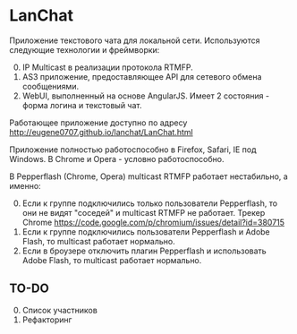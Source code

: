 LanChat
=======

Приложение текстового чата для локальной сети. Используются следующие технологии и фреймворки:

0. IP Multicast в реализации протокола RTMFP.
0. AS3 приложение, предоставляющее API для сетевого обмена сообщениями.
0. WebUI, выполненный на основе AngularJS. Имеет 2 состояния - форма логина и текстовый чат.

Работающее приложение доступно по адресу http://eugene0707.github.io/lanchat/LanChat.html

Приложение полностью работоспособно в Firefox, Safari, IE под Windows. В Chrome и Opera - условно работоспособно.

В Pepperflash (Chrome, Opera) multicast RTMFP работает нестабильно, а именно:

0. Если к группе подключились только пользователи Pepperflash, то они не видят "соседей" и multicast RTMFP не работает. Трекер Chrome https://code.google.com/p/chromium/issues/detail?id=380715
0. Если к группе подключились пользователи Pepperflash и Adobe Flash, то multicast работает нормально.
0. Если в броузере отключить плагин Pepperflash и использовать Adobe Flash, то multicast работает нормально.


TO-DO
-----

0. Список участников
0. Рефакторинг
